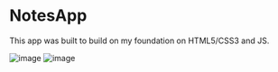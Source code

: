 # NotesApp
This app was built to build on my foundation on HTML5/CSS3 and JS. 

![image](https://user-images.githubusercontent.com/19360613/208995810-f6ffc162-dfa9-48b9-85c3-4ed7f3190697.png)
![image](https://user-images.githubusercontent.com/19360613/208995855-b3047a1e-307d-4724-97be-35fb415a4ce9.png)
